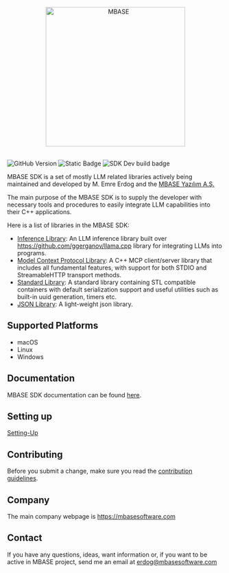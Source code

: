 <div align="center">
  <a href="#">
    <picture>
      <source srcset="https://github.com/user-attachments/assets/e5429f96-7db7-45bf-955a-a9eea6639fc3" media="(prefers-color-scheme: dark)">
      <source srcset="https://github.com/user-attachments/assets/2d944103-5bb6-4744-a016-c7103ed3bb61" media="(prefers-color-scheme: light)">
      <img alt="MBASE" height="325px" src="https://github.com/user-attachments/assets/e5429f96-7db7-45bf-955a-a9eea6639fc3">
    </picture>
  </a>
</div>
<br>

![GitHub Version](https://img.shields.io/github/v/release/Emreerdog/mbase)
![Static Badge](https://img.shields.io/badge/licence-MIT-blue)
![SDK Dev build badge](https://github.com/Emreerdog/mbase/actions/workflows/build.yml/badge.svg)

MBASE SDK is a set of mostly LLM related libraries actively being maintained and developed by M. Emre Erdog
and the [MBASE Yazılım A.Ş.](<https://mbasesoftware.com>) 

The main purpose of the MBASE SDK is to supply the developer with necessary tools and procedures to easily integrate LLM capabilities into their
C++ applications.

Here is a list of libraries in the MBASE SDK:

- [Inference Library](https://docs.mbasesoftware.com/inference/about.html): An LLM inference library built over https://github.com/ggerganov/llama.cpp library for integrating LLMs into programs.
- [Model Context Protocol Library](https://docs.mbasesoftware.com/mcp/about.html): A C++ MCP client/server library that includes all fundamental features, with support for both STDIO and StreamableHTTP transport methods.
- [Standard Library](https://docs.mbasesoftware.com/std/index.html): A standard library containing STL compatible containers with default serialization support and useful utilities such as built-in uuid generation, timers etc.
- [JSON Library](https://docs.mbasesoftware.com/json/index.html): A light-weight json library. 

## Supported Platforms

- macOS
- Linux
- Windows

## Documentation

MBASE SDK documentation can be found [here](https://docs.mbasesoftware.com/index.html).

## Setting up

[Setting-Up](https://docs.mbasesoftware.com/setting-up/about.html)

## Contributing

Before you submit a change, make sure you read the [contribution guidelines](https://github.com/Emreerdog/mbase/blob/main/CONTRIBUTING.md).

## Company

The main company webpage is https://mbasesoftware.com

## Contact

If you have any questions, ideas, want information or, if you want to be active in MBASE project, send me an email at erdog@mbasesoftware.com
